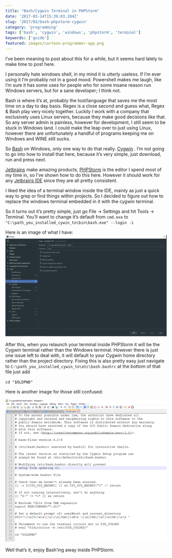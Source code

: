 ```yaml
---
title: "Bash/Cygwin Terminal in PHPStorm"
date: '2017-03-14T15:39:03.284Z'
slug: '2017/03/bash-phpstorm-cygwin'
category: 'programming'
tags: ['bash', 'cygwin', 'windows', 'phpstorm', 'terminal']
keywords: ['guide']
featured: images/cartoon-programmer-app.png
---
```

I’ve been meaning to post about this for a while, but it seems hard lately to make time to post here.

I personally hate windows shell, in my mind it is utterly useless. If I’m ever using it I’m probably not in a good mood. Powershell makes me laugh, like I’m sure it has some uses for people who for some insane reason run Windows servers, but for a sane developer; I think not.

Bash is where it’s at, probably the tool/language that saves me the most time on a day to day basis. Regex is a close second and guess what, Regex & Bash play very nicely together. Luckily I work with a company that exclusively uses Linux servers, because they make good decisions like that. So any server admin is painless, however for development, I still seem to be stuck in Windows land. I could make the leap over to just using Linux, however there are unfortunately a handful of programs keeping me on Windows and WINE still sucks.

So [Bash](https://www.gnu.org/software/bash/) on Windows, only one way to do that really. [Cygwin](https://www.cygwin.com/) . I’m not going to go into how to install that here, because it’s very simple, just download, run and press next.

[Jetbrains](https://www.jetbrains.com/) make amazing products, [PHPStorm](https://www.jetbrains.com/phpstorm/) is the editor I spend most of my time in, so I’ve shown how to do this here. However it should work for any [Jetbrains IDE](https://www.jetbrains.com/) since they are all pretty consistent.

I liked the idea of a terminal window inside the IDE, mainly as just a quick way to grep or find things within projects. So I decided to figure out how to replace the windows terminal embedded in it with the cygwin terminal.

So it turns out it’s pretty simple, just go File -> Settings and hit Tools -> Terminal. You’ll want to change it’s default from `cmd.exe` to `"C:\path_you_installed_cywin_to\bin\bash.exe" --login -i`

Here is an image of what I have:
![phpstorm.png](images/phpstorm.png)

After this, when you relaunch your terminal inside PHPStorm it will be the Cygwin terminal rather than the Windows terminal. However there is just one issue left to deal with, it will default to your Cygwin home directory rather than the project directory. Fixing this is also pretty easy just navigate to `C:\path_you_installed_cywin_to\etc\bash.bashrc` at the bottom of that file just add

`cd "$OLDPWD"`

Here is another image for those still confused:

![script.png](images/script.png)

Well that’s it, enjoy Bash’ing away inside PHPStorm.